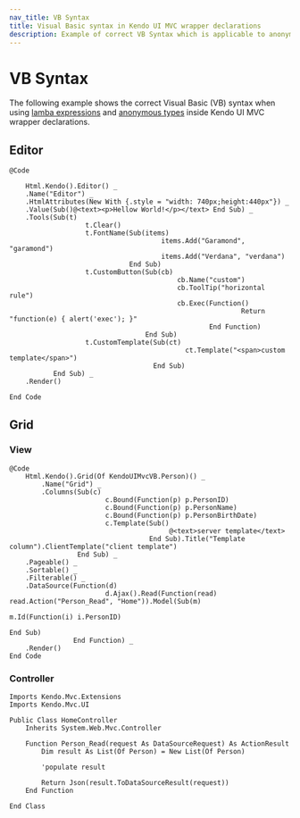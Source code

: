 ```yaml
---
nav_title: VB Syntax
title: Visual Basic syntax in Kendo UI MVC wrapper declarations
description: Example of correct VB Syntax which is applicable to anonymous types and lambda expressions in Kendo UI MVC wrapper declarations.
---
```


# VB Syntax

The following example shows the correct Visual Basic (VB) syntax when using [lamba expressions](http://msdn.microsoft.com/en-us/library/bb531253.aspx) and
[anonymous types](http://msdn.microsoft.com/en-us/library/bb384767.aspx) inside Kendo UI MVC wrapper declarations.

## Editor

    @Code

        Html.Kendo().Editor() _
        .Name("Editor") _
        .HtmlAttributes(New With {.style = "width: 740px;height:440px"}) _
        .Value(Sub()@<text><p>Hellow World!</p></text> End Sub) _
        .Tools(Sub(t)
                       t.Clear()
                       t.FontName(Sub(items)
                                          items.Add("Garamond", "garamond")
                                          items.Add("Verdana", "verdana")
                                  End Sub)
                       t.CustomButton(Sub(cb)
											  cb.Name("custom")
                                              cb.ToolTip("horizontal rule")
                                              cb.Exec(Function()
                                                              Return "function(e) { alert('exec'); }"
                                                      End Function)
                                      End Sub)
                       t.CustomTemplate(Sub(ct)
                                                ct.Template("<span>custom template</span>")
                                        End Sub)
               End Sub) _
        .Render()

    End Code
	
## Grid

### View

	@Code
		Html.Kendo().Grid(Of KendoUIMvcVB.Person)() _
			.Name("Grid") _
			.Columns(Sub(c)
                            c.Bound(Function(p) p.PersonID)
                            c.Bound(Function(p) p.PersonName)
                            c.Bound(Function(p) p.PersonBirthDate)
                            c.Template(Sub()
                                            @<text>server template</text>
                                       End Sub).Title("Template column").ClientTemplate("client template")
					 End Sub) _
		.Pageable() _
		.Sortable() _
		.Filterable() _
		.DataSource(Function(d)
							d.Ajax().Read(Function(read) read.Action("Person_Read", "Home")).Model(Sub(m)
                                                                                                         m.Id(Function(i) i.PersonID)
                                                                                                   End Sub)
					End Function) _
		.Render()
	End Code
	
### Controller

	Imports Kendo.Mvc.Extensions
	Imports Kendo.Mvc.UI

	Public Class HomeController
		Inherits System.Web.Mvc.Controller

		Function Person_Read(request As DataSourceRequest) As ActionResult
			Dim result As List(Of Person) = New List(Of Person)
			
			'populate result
			
			Return Json(result.ToDataSourceResult(request))
		End Function

	End Class